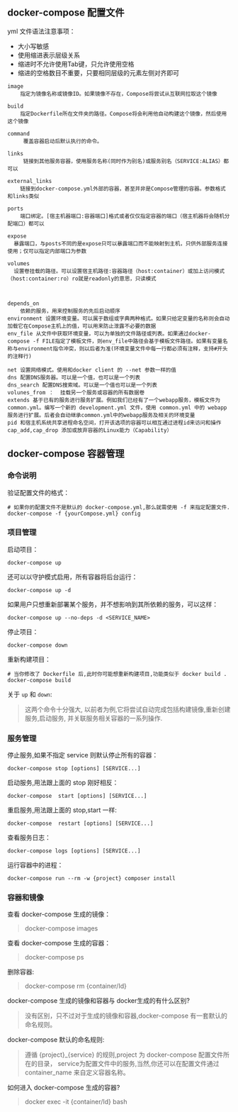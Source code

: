 ## docker-compose 配置文件
yml 文件语法注意事项：
- 大小写敏感
- 使用缩进表示层级关系
- 缩进时不允许使用Tab键，只允许使用空格
- 缩进的空格数目不重要，只要相同层级的元素左侧对齐即可



```shell script
image 
    指定为镜像名称或镜像ID。如果镜像不存在，Compose将尝试从互联网拉取这个镜像

build 
    指定Dockerfile所在文件夹的路径。Compose将会利用他自动构建这个镜像，然后使用这个镜像

command 
     覆盖容器启动后默认执行的命令。

links 
     链接到其他服务容器，使用服务名称(同时作为别名)或服务别名（SERVICE:ALIAS）都可以

external_links 
    链接到docker-compose.yml外部的容器，甚至并非是Compose管理的容器。参数格式和links类似

ports 
    端口绑定。[宿主机器端口:容器端口]格式或者仅仅指定容器的端口（宿主机器将会随机分配端口）都可以

expose 
  暴露端口，与posts不同的是expose只可以暴露端口而不能映射到主机，只供外部服务连接使用；仅可以指定内部端口为参数

volumes 
  设置卷挂载的路径。可以设置宿主机路径:容器路径（host:container）或加上访问模式（host:container:ro）ro就是readonly的意思，只读模式



depends_on 
    依赖的服务，用来控制服务的先后启动顺序
environment 设置环境变量。可以属于数组或字典两种格式。如果只给定变量的名称则会自动加载它在Compose主机上的值，可以用来防止泄露不必要的数据
env_file 从文件中获取环境变量，可以为单独的文件路径或列表。如果通过docker-compose -f FILE指定了模板文件，则env_file中路径会基于模板文件路径。如果有变量名称与environment指令冲突，则以后者为准(环境变量文件中每一行都必须有注释，支持#开头的注释行)

net 设置网络模式。使用和docker client 的 --net 参数一样的值
dns 配置DNS服务器。可以是一个值，也可以是一个列表
dns_search 配置DNS搜索域。可以是一个值也可以是一个列表
volunes_from ：  挂载另一个服务或容器的所有数据卷
extends 基于已有的服务进行服务扩展。例如我们已经有了一个webapp服务，模板文件为common.yml。编写一个新的 development.yml 文件，使用 common.yml 中的 webapp 服务进行扩展。后者会自动继承common.yml中的webapp服务及相关的环境变量
pid 和宿主机系统共享进程命名空间，打开该选项的容器可以相互通过进程id来访问和操作
cap_add,cap_drop 添加或放弃容器的Linux能力（Capability）
```

## docker-compose 容器管理
### 命令说明

验证配置文件的格式：
```shell script
# 如果你的配置文件不是默认的 docker-compose.yml,那么就需使用 -f 来指定配置文件.
docker-compose -f {yourCompose.yml} config
```


### 项目管理
启动项目：
```shell script
docker-compose up
```
还可以以守护模式启用，所有容器将后台运行：
```shell script
docker-compose up -d
```

如果用户只想重新部署某个服务，并不想影响到其所依赖的服务，可以这样：
```shell script
docker-compose up --no-deps -d <SERVICE_NAME> 
```

停止项目：
```shell script
docker-compose down
```

重新构建项目：
```shell script
# 当你修改了 Dockerfile 后,此时你可能想重新构建项目,功能类似于 docker build .
docker-compose build
```


关于 `up` 和 `down`:
> 这两个命令十分强大, 以前者为例,它将尝试自动完成包括构建镜像,重新创建服务,启动服务,
> 并关联服务相关容器的一系列操作.


### 服务管理
停止服务,如果不指定 service 则默认停止所有的容器：
```shell script
docker-compose stop [options] [SERVICE...]
```

启动服务,用法跟上面的 stop 刚好相反：
```shell script
docker-compose  start [options] [SERVICE...]
```

重启服务,用法跟上面的 stop,start 一样:
```shell script
docker-compose  restart [options] [SERVICE...]
```

查看服务日志：
```shell script
docker-compose logs [options] [SERVICE...]
```

运行容器中的进程：
```shell script
docker-compose run --rm -w {project} composer install
```

### 容器和镜像
查看 docker-compose 生成的镜像：
> docker-compose images 

查看 docker-compose 生成的容器：
> docker-compose ps 

删除容器:
> docker-compose rm {container/Id}

docker-compose 生成的镜像和容器与 docker生成的有什么区别?
> 没有区别，只不过对于生成的镜像和容器,docker-compose 有一套默认的命名规则。

docker-compose 默认的命名规则:
> 遵循 {project}_{service} 的规则,project 为 docker-compose 配置文件所在的目录，
> service为配置文件中的服务,当然,你还可以在配置文件通过 container_name 来自定义容器名称。

如何进入 docker-compose 生成的容器?
> docker exec -it {container/Id} bash





